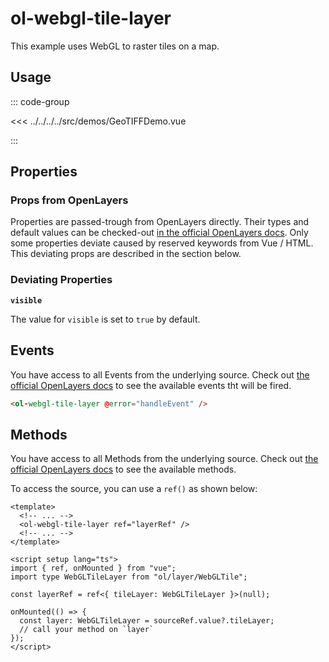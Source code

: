 # ol-webgl-tile-layer

This example uses WebGL to raster tiles on a map.

<script setup>
import GeoTIFFDemo from "@demos/GeoTIFFDemo.vue"
</script>
<ClientOnly>
<GeoTIFFDemo />
</ClientOnly>

## Usage

::: code-group

<<< ../../../../src/demos/GeoTIFFDemo.vue

:::

## Properties

### Props from OpenLayers

Properties are passed-trough from OpenLayers directly.
Their types and default values can be checked-out [in the official OpenLayers docs](https://openlayers.org/en/latest/apidoc/module-ol_layer_WebGLTile-WebGLTileLayer.html).
Only some properties deviate caused by reserved keywords from Vue / HTML.
This deviating props are described in the section below.

### Deviating Properties

**`visible`**

The value for `visible` is set to `true` by default.

## Events

You have access to all Events from the underlying source.
Check out [the official OpenLayers docs](https://openlayers.org/en/latest/apidoc/module-ol_layer_WebGLTile-WebGLTileLayer.html) to see the available events tht will be fired.

```html
<ol-webgl-tile-layer @error="handleEvent" />
```

## Methods

You have access to all Methods from the underlying source.
Check out [the official OpenLayers docs](https://openlayers.org/en/latest/apidoc/module-ol_layer_WebGLTile-WebGLTileLayer.html) to see the available methods.

To access the source, you can use a `ref()` as shown below:

```vue
<template>
  <!-- ... -->
  <ol-webgl-tile-layer ref="layerRef" />
  <!-- ... -->
</template>

<script setup lang="ts">
import { ref, onMounted } from "vue";
import type WebGLTileLayer from "ol/layer/WebGLTile";

const layerRef = ref<{ tileLayer: WebGLTileLayer }>(null);

onMounted(() => {
  const layer: WebGLTileLayer = sourceRef.value?.tileLayer;
  // call your method on `layer`
});
</script>
```
